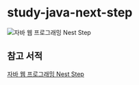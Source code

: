 # study-java-next-step

![자바 웹 프로그래밍 Nest Step](https://user-images.githubusercontent.com/62634753/172045334-ac206c44-6d81-43f0-bc26-9783665daf3a.jpg)

## 참고 서적
[자바 웹 프로그래밍 Nest Step](http://www.kyobobook.co.kr/product/detailViewKor.laf?ejkGb=KOR&mallGb=KOR&barcode=9788997924240&orderClick=LAG&Kc=)
